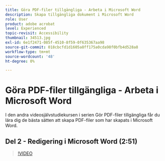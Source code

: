 ```yaml
---
title: Göra PDF-filer tillgängliga - Arbeta i Microsoft Word
description: Skapa tillgängliga dokument i Microsoft Word
role: User
product: adobe acrobat
level: Experienced
topic-revisit: Accessibility
thumbnail: 34513.jpg
exl-id: 6e1f2471-085f-4510-8f59-0f635367aa98
source-git-commit: 018cbcfd1d1605a8ff175a0cda98f0bfb4d528a8
workflow-type: tm+mt
source-wordcount: '48'
ht-degree: 0%

---
```


# Göra PDF-filer tillgängliga - Arbeta i Microsoft Word

I den andra videosjälvstudiekursen i serien Gör PDF-filer tillgängliga får du lära dig de bästa sätten att skapa PDF-filer som har skapats i Microsoft Word.

## Del 2 - Redigering i Microsoft Word (2:51)

>[!VIDEO](https://video.tv.adobe.com/v/34513)
